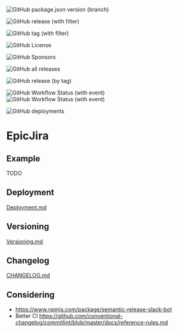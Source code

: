 ![GitHub package.json version (branch)](https://img.shields.io/github/package-json/v/Porok12/epic-jira/master)

![GitHub release (with filter)](https://img.shields.io/github/v/release/Porok12/epic-jira)

![GitHub tag (with filter)](https://img.shields.io/github/v/tag/Porok12/epic-jira)

[//]: # (![GitHub repo size]&#40;https://img.shields.io/github/repo-size/Porok12/epic-jira&#41;)

[//]: # (![GitHub package.json dynamic]&#40;https://img.shields.io/github/package-json/keywords/Porok12/epic-jira&#41;)

![GitHub License](https://img.shields.io/github/license/Porok12/epic-jira)

![GitHub Sponsors](https://img.shields.io/github/sponsors/Porok12)

![GitHub all releases](https://img.shields.io/github/downloads/Porok12/epic-jira/total)

![GitHub release (by tag)](https://img.shields.io/github/downloads/Porok12/epic-jira/epic-jira-0.2.0/total)


![GitHub Workflow Status (with event)](https://img.shields.io/github/actions/workflow/status/Porok12/epic-jira/docker-publish.yml?label=docker%20workflow)
![GitHub Workflow Status (with event)](https://img.shields.io/github/actions/workflow/status/Porok12/epic-jira/versioning.yml?label=versioning%20workflow)

[//]: # (![GitHub tag checks state]&#40;https://img.shields.io/github/checks-status/Porok12/epic-jira/v0.2.0&#41;)

![GitHub deployments](https://img.shields.io/github/deployments/Porok12/epic-jira/github-pages?label=helm%20repository%20status)


# EpicJira

## Example

TODO

## Deployment

[Deployment.md](./docs/Deployment.md)

## Versioning

[Versioning.md](./docs/Versioning.md)

## Changelog

[CHANGELOG.md](./docs/CHANGELOG.md)

## Considering

- https://www.npmjs.com/package/semantic-release-slack-bot
- Better CI https://github.com/conventional-changelog/commitlint/blob/master/docs/reference-rules.md
